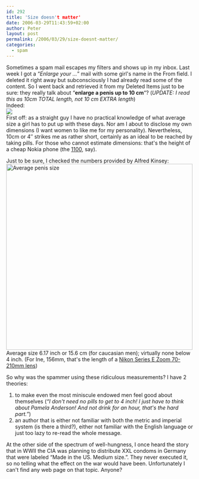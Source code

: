```yaml
---
id: 292
title: 'Size doesn't matter'
date: 2006-03-29T11:43:59+02:00
author: Peter
layout: post
permalink: /2006/03/29/size-doesnt-matter/
categories:
  - spam
---
```

Sometimes a spam mail escapes my filters and shows up in my inbox. Last week I got a &#8220;_Enlarge your &#8230;_&#8221; mail with some girl's name in the From field. I deleted it right away but subconsciously I had already read some of the content. So I went back and retrieved it from my Deleted Items just to be sure: they really talk about &#8220;**enlarge a penis up to 10 cm**&#8220;? (_UPDATE: I read this as 10cm TOTAL length, not 10 cm EXTRA length_)  
Indeed:  
![](http://static.flickr.com/54/118868138_ce58d63f15.jpg)  
First off: as a straight guy I have no practical knowledge of what average size a girl has to put up with these days. Nor am I about to disclose my own dimensions (I want women to like me for my personality). Nevertheless, 10cm or 4&#8243; strikes me as rather short, certainly as an ideal to be reached by taking pills. For those who cannot estimate dimensions: that's the height of a cheap Nokia phone (the [1100](http://www.nokia.be/uk/phones/PhoneModels/1100/index.html), say).  
<!--more-->

  
Just to be sure, I checked the numbers provided by Alfred Kinsey:  
[<img src="http://static.flickr.com/51/118965411_df7ce7d77d.jpg" width="500" alt="Average penis size" />](http://www.flickr.com/photos/pforret/118965411/ "Photo Sharing")  
Average size 6.17 inch or 15.6 cm (for caucasian men); virtually none below 4 inch. (For Ine, 156mm, that's the length of a [Nikon Series E Zoom 70-210mm lens](http://www.mir.com.my/rb/photography/hardwares/classics/emfgfg20/eserieslenses/htmls/70210mm.htm))

So why was the spammer using these ridiculous measurements? I have 2 theories:

  1. to make even the most miniscule endowed men feel good about themselves (_&#8220;I don't need no pills to get to 4 inch! I just have to think about Pamela Anderson! And not drink for an hour, that's the hard part.&#8221;_)
  2. an author that is either not familiar with both the metric and imperial system (is there a third?), either not familiar with the English language or just too lazy to re-read the whole message.

At the other side of the spectrum of well-hungness, I once heard the story that in WWII the CIA was planning to distribute XXL condoms in Germany that were labeled &#8220;Made in the US. Medium size.&#8221;. They never executed it, so no telling what the effect on the war would have been. Unfortunately I can't find any web page on that topic. Anyone?
